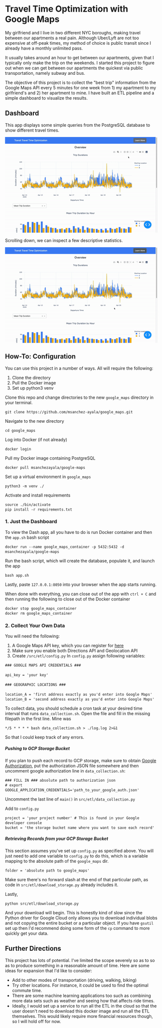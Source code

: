 # Travel Time Optimization with Google Maps

My girlfriend and I live in two different NYC boroughs, making travel between our
apartments a real pain.
Although Uber/Lyft are not too expensive at off-peak times, my method of choice
is public transit since I already have a
monthly unlimited pass.

It usually takes around an hour to get between our apartments, given that I
typically only make the trip on the weekends.
I started this project to figure out when we can get between our apartments the
quickest via public transportation, namely subway and bus.

The objective of this project is to collect the "best trip" information from the
Google Maps API every 5 minutes for one week from 1) my apartment to my
girlfriend's and 2) her apartment to mine. I have built an ETL pipeline and a
simple dashboard to visualize the results.


## Dashboard

This app displays some simple queries from the PostgreSQL database to show
different travel times.

![gif1](/images/gif1.gif)

Scrolling down, we can inspect a few descriptive statistics.

![gif2](/images/gif2.gif)


## How-To: Configuration

You can use this project in a number of ways. All will require the following:
1. Clone the directory
2. Pull the Docker image
3. Set up python3 venv

Clone this repo and change directories to the new `google_maps` directory in your terminal.
```
git clone https://github.com/msanchez-ayala/google_maps.git
```
Navigate to the new directory
```
cd google_maps
```
Log into Docker (if not already)
```
docker login
```
Pull my Docker image containing PostgreSQL
```
docker pull msanchezayala/google-maps
```
Set up a virtual environment in `google_maps`
```
python3 -m venv ./
```
Activate and install requirements
```
source ./bin/activate
pip install -r requirements.txt
```

### 1. Just the Dashboard
To view the Dash app, all you have to do is run Docker container and then the
`app.sh` bash script
```
docker run --name google_maps_container -p 5432:5432 -d msanchezayala/google-maps
```
Run the bash script, which will create the database, populate it, and launch the app
```
bash app.sh
```
Lastly, paste `127.0.0.1:8050` into your browser when the app starts running.

When done with everything, you can close out of the app with `ctrl + C` and then
running the following to close out of the Docker container
```
docker stop google_maps_container
docker rm google_maps_container
```

### 2. Collect Your Own Data
You will need the following:
1. A Google Maps API key, which you can register for [here](https://developers.google.com/maps/documentation/geocoding/get-api-key)
2. Make sure you enable both Directions API and Geolocation API
3. Create `/src/etl/config.py`
In `config.py` assign following variables:

```
### GOOGLE MAPS API CREDENTIALS ###

api_key = 'your key'

### GEOGRAPHIC LOCATIONS ###

location_A = 'first address exactly as you'd enter into Google Maps'
location_B = 'second address exactly as you'd enter into Google Maps'
```
To collect data, you should schedule a cron task at your desired time interval that runs
`data_collection.sh`. Open the file and fill in the missing
filepath in the first line. Mine was
```
*/5 * * * * bash data_collection.sh > ./log.log 2>&1
```
So that I could keep track of any errors.

##### Pushing to GCP Storage Bucket
If you plan to push each record to GCP storage, make sure to obtain [Google
 Authorization](https://cloud.google.com/docs/authentication/getting-started),
 put the authorization JSON file somewhere and then uncomment google authorization line in `data_collection.sh`:
```
### FILL IN ### absolute path to authorization json
# export GOOGLE_APPLICATION_CREDENTIALS='path_to_your_google_auth.json'
```
Uncomment the last line of `main()` in `src/etl/data_collection.py`

Add to `config.py`
```
project = 'your project number' # This is found in your Google developer console
bucket = 'the storage bucket name where you want to save each record'
```
##### Retrieving Records from your GCP Storage Bucket
This section assumes you've set up `config.py` as specified above. You will just
need to add one variable to `config.py` to do this, which is a variable mapping
to the absolute path of the `google_maps` dir.
```
folder = 'absolute path to google_maps'
```
Make sure there's no forward slash at the end of that particular path, as code in
`src/etl/download_storage.py` already includes it.

Lastly,
```
python src/etl/download_storage.py
```
And your download will begin. This is honestly kind of slow since the Python driver
for Google Cloud only allows you to download individual blobs and not copying the
entire bucket or a particular object. If you have `gsutil` set up then I'd
recommend doing some form of the `cp` command to more quickly get your data.


## Further Directions

This project has lots of potential. I've limited the scope severely so as to
so as to produce something in a reasonable amount of time. Here are some ideas
for expansion that I'd like to consider:

- Add to other modes of transportation (driving, walking, biking)
- Try other locations. For instance, it could be used to find the optimal
commute time.
- There are some machine learning applications too such as combining more
data sets such as weather and seeing how that affects ride times.
- Ideally, I would set up a service to run all the ETL in the cloud so that the
user doesn't need to download this docker image and run all the ETL themselves.
This would likely require more financial resources though, so I will hold off
for now.
